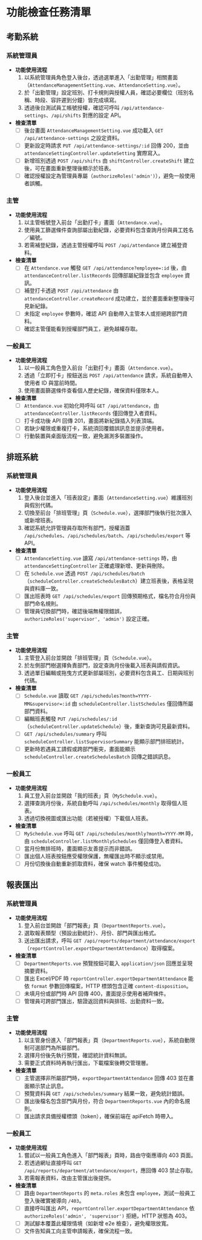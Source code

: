 # 功能檢查任務清單

## 考勤系統

### 系統管理員
- **功能使用流程**
  1. 以系統管理員角色登入後台，透過選單進入「出勤管理」相關畫面（`AttendanceManagementSetting.vue`、`AttendanceSetting.vue`）。
  2. 於「出勤管理」設定班別、打卡規則與授權人員，確認必要欄位（班別名稱、時段、容許遲到分鐘）皆完成填寫。
  3. 透過後台測試員工帳號授權，確認可呼叫 `/api/attendance-settings`、`/api/shifts` 對應的設定 API。
- **檢查清單**
  - [ ] 後台畫面 `AttendanceManagementSetting.vue` 成功載入 `GET /api/attendance-settings` 之設定資料。
  - [ ] 更新設定時請求 `PUT /api/attendance-settings/:id` 回傳 200，並由 `attendanceSettingController.updateSetting` 實際寫入。
  - [ ] 新增班別透過 `POST /api/shifts` 由 `shiftController.createShift` 建立後，可在畫面重新整理後顯示於班表。
  - [ ] 確認授權設定為管理員專屬（`authorizeRoles('admin')`），避免一般使用者誤觸。

### 主管
- **功能使用流程**
  1. 以主管帳號登入前台「出勤打卡」畫面（`Attendance.vue`）。
  2. 使用員工篩選條件查詢部屬出勤紀錄，必要資料包含查詢月份與員工姓名／編號。
  3. 若需補登紀錄，透過主管授權呼叫 `POST /api/attendance` 建立補登資料。
- **檢查清單**
  - [ ] 在 `Attendance.vue` 觸發 `GET /api/attendance?employee=:id` 後，由 `attendanceController.listRecords` 回傳部屬紀錄並包含 `employee` 資訊。
  - [ ] 補登打卡透過 `POST /api/attendance` 由 `attendanceController.createRecord` 成功建立，並於畫面重新整理後可見新紀錄。
  - [ ] 未指定 `employee` 參數時，確認 API 自動帶入主管本人或拒絕跨部門資料。
  - [ ] 確認主管僅能看到授權部門員工，避免越權存取。

### 一般員工
- **功能使用流程**
  1. 以一般員工角色登入前台「出勤打卡」畫面（`Attendance.vue`）。
  2. 透過「立即打卡」按鈕送出 `POST /api/attendance` 請求，系統自動帶入使用者 ID 與當前時間。
  3. 使用畫面篩選條件查看個人歷史紀錄，確保資料僅限本人。
- **檢查清單**
  - [ ] `Attendance.vue` 初始化時呼叫 `GET /api/attendance`，由 `attendanceController.listRecords` 僅回傳登入者資料。
  - [ ] 打卡成功後 API 回傳 201，畫面將新紀錄插入列表頂端。
  - [ ] 若缺少權限或重複打卡，系統須回覆錯誤訊息並提示使用者。
  - [ ] 行動裝置與桌面版流程一致，避免漏測多裝置操作。

## 排班系統

### 系統管理員
- **功能使用流程**
  1. 登入後台並進入「班表設定」畫面（`AttendanceSetting.vue`）維護班別與假別代碼。
  2. 切換至前台「排班管理」頁（`Schedule.vue`），選擇部門後執行批次匯入或新增班表。
  3. 確認系統允許管理員存取所有部門，授權涵蓋 `/api/schedules`、`/api/schedules/batch`、`/api/schedules/export` 等 API。
- **檢查清單**
  - [ ] `AttendanceSetting.vue` 讀寫 `/api/attendance-settings` 時，由 `attendanceSettingController` 正確處理新增、更新與刪除。
  - [ ] 在 `Schedule.vue` 透過 `POST /api/schedules/batch`（`scheduleController.createSchedulesBatch`）建立班表後，表格呈現與資料庫一致。
  - [ ] 匯出班表時 `GET /api/schedules/export` 回傳預期格式，檔名符合月份與部門命名規則。
  - [ ] 管理員切換部門時，確認後端無權限錯誤，`authorizeRoles('supervisor', 'admin')` 設定正確。

### 主管
- **功能使用流程**
  1. 主管登入前台並開啟「排班管理」頁（`Schedule.vue`）。
  2. 於左側部門樹選擇負責部門，設定查詢月份後載入班表與請假資訊。
  3. 透過單日編輯或拖曳方式更新部屬班別，必要資料包含員工、日期與班別代碼。
- **檢查清單**
  - [ ] `Schedule.vue` 讀取 `GET /api/schedules?month=YYYY-MM&supervisor=:id` 由 `scheduleController.listSchedules` 僅回傳所屬部門資料。
  - [ ] 編輯班表觸發 `PUT /api/schedules/:id`（`scheduleController.updateSchedule`）後，重新查詢可見最新資料。
  - [ ] `GET /api/schedules/summary` 呼叫 `scheduleController.listSupervisorSummary` 能顯示部門排班統計。
  - [ ] 更新時若遇員工請假或跨部門衝突，畫面能顯示 `scheduleController.createSchedulesBatch` 回傳之錯誤訊息。

### 一般員工
- **功能使用流程**
  1. 員工登入前台並開啟「我的班表」頁（`MySchedule.vue`）。
  2. 選擇查詢月份後，系統自動呼叫 `/api/schedules/monthly` 取得個人班表。
  3. 透過切換視圖或匯出功能（若被授權）下載個人班表。
- **檢查清單**
  - [ ] `MySchedule.vue` 呼叫 `GET /api/schedules/monthly?month=YYYY-MM` 時，由 `scheduleController.listMonthlySchedules` 僅回傳登入者資料。
  - [ ] 當月份無排班時，畫面顯示友善提示而非錯誤。
  - [ ] 匯出個人班表按鈕應受權限保護，無權匯出時不顯示或禁用。
  - [ ] 月份切換後自動重新抓取資料，確保 watch 事件觸發成功。

## 報表匯出

### 系統管理員
- **功能使用流程**
  1. 登入前台並開啟「部門報表」頁（`DepartmentReports.vue`）。
  2. 選取報表類型（預設出勤統計）、月份、部門與匯出格式。
  3. 送出匯出請求，呼叫 `GET /api/reports/department/attendance/export`（`reportController.exportDepartmentAttendance`）取得檔案。
- **檢查清單**
  - [ ] `DepartmentReports.vue` 預覽按鈕可載入 `application/json` 回應並呈現摘要資料。
  - [ ] 匯出 Excel/PDF 時 `reportController.exportDepartmentAttendance` 能依 `format` 參數回傳檔案，HTTP 標頭包含正確 `content-disposition`。
  - [ ] 未填月份或部門時 API 回傳 400，畫面提示使用者補齊條件。
  - [ ] 管理員可跨部門匯出，驗證返回資料與排班、出勤資料一致。

### 主管
- **功能使用流程**
  1. 以主管身份進入「部門報表」頁（`DepartmentReports.vue`），系統自動限制可選部門為所屬部門。
  2. 選擇月份後先執行預覽，確認統計資料無誤。
  3. 需要正式資料時再執行匯出，下載檔案後轉交管理層。
- **檢查清單**
  - [ ] 主管選擇非所屬部門時，`exportDepartmentAttendance` 回傳 403 並在畫面顯示禁止訊息。
  - [ ] 預覽資料與 `GET /api/schedules/summary` 結果一致，避免統計錯誤。
  - [ ] 匯出後檔名包含部門與月份，符合 `DepartmentReports.vue` 內的命名規則。
  - [ ] 匯出請求具備授權標頭（token），確保前端在 apiFetch 時帶入。

### 一般員工
- **功能使用流程**
  1. 嘗試以一般員工角色進入「部門報表」頁時，路由守衛應導向 403 頁面。
  2. 若透過網址直接呼叫 `GET /api/reports/department/attendance/export`，應回傳 403 禁止存取。
  3. 若需報表資料，改由主管匯出後提供。
- **檢查清單**
  - [ ] 路由 `DepartmentReports` 的 `meta.roles` 未包含 `employee`，測試一般員工登入後確實被導向 `/403`。
  - [ ] 直接呼叫匯出 API，`reportController.exportDepartmentAttendance` 依 `authorizeRoles('admin', 'supervisor')` 拒絕，HTTP 狀態為 403。
  - [ ] 測試腳本覆蓋此權限情境（如新增 e2e 檢查），避免權限放寬。
  - [ ] 文件告知員工向主管申請報表，確保流程一致。
